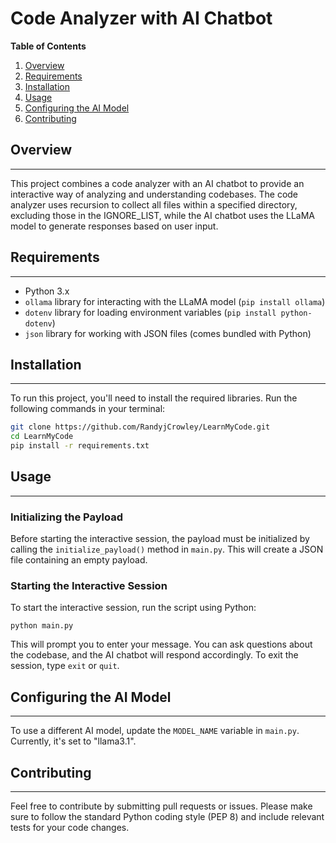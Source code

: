 **Code Analyzer with AI Chatbot**
=====================================

**Table of Contents**

1. [Overview](#overview)
2. [Requirements](#requirements)
3. [Installation](#installation)
4. [Usage](#usage)
5. [Configuring the AI Model](#configuring-the-ai-model)
6. [Contributing](#contributing)

## Overview
--------

This project combines a code analyzer with an AI chatbot to provide an interactive way of analyzing and understanding codebases. The code analyzer uses recursion to collect all files within a specified directory, excluding those in the IGNORE_LIST, while the AI chatbot uses the LLaMA model to generate responses based on user input.

## Requirements
------------

* Python 3.x
* `ollama` library for interacting with the LLaMA model (`pip install ollama`)
* `dotenv` library for loading environment variables (`pip install python-dotenv`)
* `json` library for working with JSON files (comes bundled with Python)

## Installation
--------------

To run this project, you'll need to install the required libraries. Run the following commands in your terminal:

```bash
git clone https://github.com/RandyjCrowley/LearnMyCode.git
cd LearnMyCode
pip install -r requirements.txt
```

## Usage
----

### Initializing the Payload

Before starting the interactive session, the payload must be initialized by calling the `initialize_payload()` method in `main.py`. This will create a JSON file containing an empty payload.

### Starting the Interactive Session

To start the interactive session, run the script using Python:

```python main.py```

This will prompt you to enter your message. You can ask questions about the codebase, and the AI chatbot will respond accordingly. To exit the session, type `exit` or `quit`.

## Configuring the AI Model
-------------------------

To use a different AI model, update the `MODEL_NAME` variable in `main.py`. Currently, it's set to "llama3.1".

## Contributing
------------

Feel free to contribute by submitting pull requests or issues. Please make sure to follow the standard Python coding style (PEP 8) and include relevant tests for your code changes.

